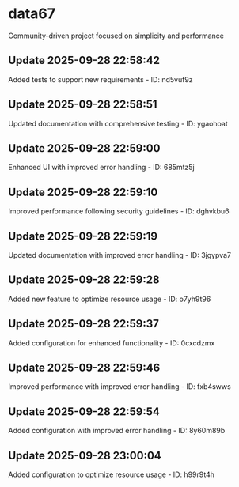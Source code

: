 # data67
Community-driven project focused on simplicity and performance

## Update 2025-09-28 22:58:42
Added tests to support new requirements - ID: nd5vuf9z


## Update 2025-09-28 22:58:51
Updated documentation with comprehensive testing - ID: ygaohoat


## Update 2025-09-28 22:59:00
Enhanced UI with improved error handling - ID: 685mtz5j


## Update 2025-09-28 22:59:10
Improved performance following security guidelines - ID: dghvkbu6


## Update 2025-09-28 22:59:19
Updated documentation with improved error handling - ID: 3jgypva7


## Update 2025-09-28 22:59:28
Added new feature to optimize resource usage - ID: o7yh9t96


## Update 2025-09-28 22:59:37
Added configuration for enhanced functionality - ID: 0cxcdzmx


## Update 2025-09-28 22:59:46
Improved performance with improved error handling - ID: fxb4swws


## Update 2025-09-28 22:59:54
Added configuration with improved error handling - ID: 8y60m89b


## Update 2025-09-28 23:00:04
Added configuration to optimize resource usage - ID: h99r9t4h

